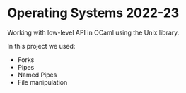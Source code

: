 # Operating Systems 2022-23

Working with low-level API in OCaml using the Unix library.

In this project we used:
- Forks
- Pipes
- Named Pipes
- File manipulation
